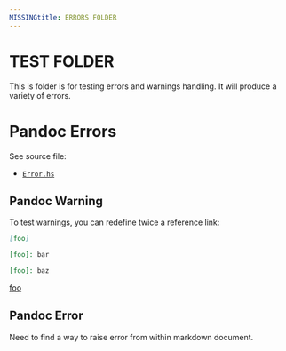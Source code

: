 ```yaml
---
MISSINGtitle: ERRORS FOLDER
---
```


# TEST FOLDER

This is folder is for testing errors and warnings handling. It will produce a variety of errors.

# Pandoc Errors

See source file:

- [`Error.hs`](https://github.com/jgm/pandoc/blob/master/src/Text/Pandoc/Error.hs)

## Pandoc Warning

To test warnings, you can redefine twice a reference link:

``` markdown
[foo]

[foo]: bar

[foo]: baz
```

[foo]

[foo]: bar

[foo]: baz

## Pandoc Error

Need to find a way to raise error from within markdown document.